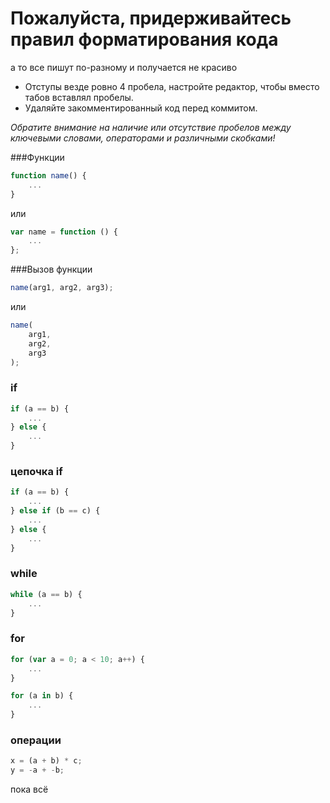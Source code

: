 Пожалуйста, придерживайтесь правил форматирования кода
=======
а то все пишут по-разному и получается не красиво

- Отступы везде ровно 4 пробела, настройте редактор, чтобы вместо табов вставлял пробелы.
- Удаляйте закомментированный код перед коммитом.

*Обратите внимание на наличие или отсутствие пробелов между ключевыми словами, операторами и различными скобками!*


###Функции
```javascript
function name() {
    ...
}
```
или
```javascript
var name = function () {
    ...
};
```

###Вызов функции
```javascript
name(arg1, arg2, arg3);
```
или
```javascript
name(
    arg1, 
    arg2, 
    arg3
);
```

### if
```javascript
if (a == b) {
    ...
} else {
    ...
}
```

### цепочка if
```javascript
if (a == b) {
    ...
} else if (b == c) {
    ...
} else {
    ...
}
```

### while
```javascript
while (a == b) {
    ...
}
```

### for
```javascript
for (var a = 0; a < 10; a++) {
    ...
}
```
```javascript
for (a in b) {
    ...
}
```

### операции
```javascript
x = (a + b) * c;
y = -a + -b;
```

пока всё
